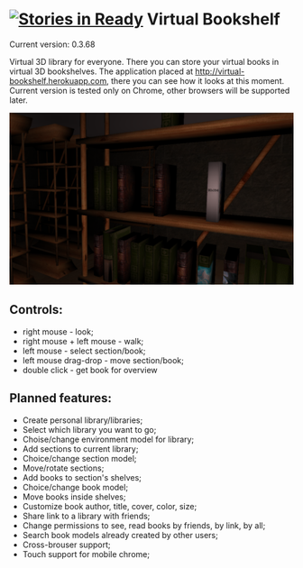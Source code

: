 [![Stories in Ready](https://badge.waffle.io/galiaf47/virtualbookshelf.png?label=ready&title=Ready)](https://waffle.io/galiaf47/virtualbookshelf)
Virtual Bookshelf
=
Current version: 0.3.68

Virtual 3D library for everyone. There you can store your virtual books in virtual 3D bookshelves. 
The application placed at http://virtual-bookshelf.herokuapp.com, there you can see how it looks at this moment.
Current version is tested only on Chrome, other browsers will be supported later.

![Screenshot](/screenshot.png "Screenshot")

Controls:
-
- right mouse - look;
- right mouse + left mouse - walk;
- left mouse - select section/book;
- left mouse drag-drop - move section/book;
- double click - get book for overview

Planned features:
-
- Create personal library/libraries;
- Select which library you want to go;
- Choise/change environment model for library;
- Add sections to current library;
- Choice/change section model;
- Move/rotate sections;
- Add books to section's shelves;
- Choice/change book model;
- Move books inside shelves;
- Customize book author, title, cover, color, size;
- Share link to a library with friends;
- Change permissions to see, read books by friends, by link, by all;
- Search book models already created by other users;
- Cross-brouser support;
- Touch support for mobile chrome;
